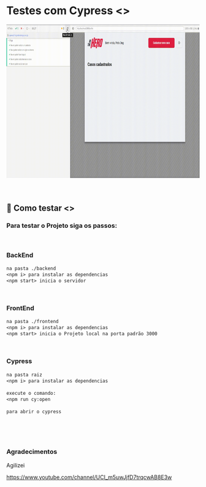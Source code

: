 # Testes com Cypress <>

<img src="https://raw.githubusercontent.com/NycolasSM/assets/main/to-be-hero-cypress-preview.gif" height="400px" alt="Preview">

<br>
<br>
<br>

## 🧩 Como testar <>

<h3>Para testar o Projeto siga os passos:</h3>

<br>
<h3>BackEnd</h3>

```
na pasta ./backend
<npm i> para instalar as dependencias
<npm start> inicia o servidor
```

<br>
<h3>FrontEnd</h3>

```
na pasta ./frontend
<npm i> para instalar as dependencias
<npm start> inicia o Projeto local na porta padrão 3000
```

<br>
<h3>Cypress</h3>

```
na pasta raiz
<npm i> para instalar as dependencias

execute o comando:
<npm run cy:open

para abrir o cypress
```

<br>
<br>
<br>

<h3>Agradecimentos</h3>
<p>Agilizei </p>
<a href="https://www.youtube.com/channel/UCI_m5uwJjfD7trqcwAB8E3w">https://www.youtube.com/channel/UCI_m5uwJjfD7trqcwAB8E3w</a>
